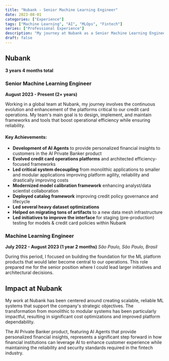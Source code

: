```yaml
---
title: "Nubank - Senior Machine Learning Engineer"
date: 2023-08-01
categories: ["Experience"]
tags: ["Machine Learning", "AI", "MLOps", "Fintech"]
series: ["Professional Experience"]
description: "My journey at Nubank as a Senior Machine Learning Engineer, building ML platform products and credit card operational platforms."
draft: false
---
```


## Nubank
**3 years 4 months total**

### Senior Machine Learning Engineer
**August 2023 - Present (2+ years)**

Working in a global team at Nubank, my journey involves the continuous evolution and enhancement of the platforms critical to our credit card operations. My team's main goal is to design, implement, and maintain frameworks and tools that boost operational efficiency while ensuring reliability.

#### Key Achievements:

* **Development of AI Agents** to provide personalized financial insights to customers in the AI Private Banker product
* **Evolved credit card operations platforms** and architected efficiency-focused frameworks
* **Led critical system decoupling** from monolithic applications to smaller and modular applications improving platform agility, reliability and drastically improving costs
* **Modernized model calibration framework** enhancing analyst/data scientist collaboration
* **Deployed catalog framework** improving credit policy governance and lifecycle
* **Led several heavy dataset optimizations**
* **Helped on migrating tons of artifacts** to a new data mesh infrastructure
* **Led initiatives to improve the interface** for staging (pre-production) testing for models & credit card policies within Nubank

### Machine Learning Engineer
**July 2022 - August 2023 (1 year 2 months)**
*São Paulo, São Paulo, Brasil*

During this period, I focused on building the foundation for the ML platform products that would later become central to our operations. This role prepared me for the senior position where I could lead larger initiatives and architectural decisions.

## Impact at Nubank

My work at Nubank has been centered around creating scalable, reliable ML systems that support the company's strategic objectives. The transformation from monolithic to modular systems has been particularly impactful, resulting in significant cost optimizations and improved platform dependability.

The AI Private Banker product, featuring AI Agents that provide personalized financial insights, represents a significant step forward in how financial institutions can leverage AI to enhance customer experience while maintaining the reliability and security standards required in the fintech industry.
